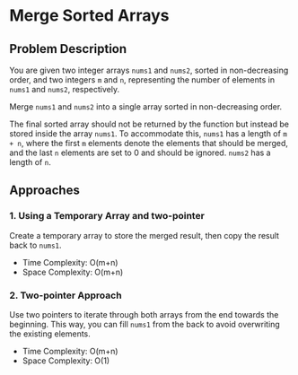 # Merge Sorted Arrays

## Problem Description

You are given two integer arrays `nums1` and `nums2`, sorted in non-decreasing order, and two integers `m` and `n`, representing the number of elements in `nums1` and `nums2`, respectively.

Merge `nums1` and `nums2` into a single array sorted in non-decreasing order.

The final sorted array should not be returned by the function but instead be stored inside the array `nums1`. To accommodate this, `nums1` has a length of `m + n`, where the first `m` elements denote the elements that should be merged, and the last `n` elements are set to 0 and should be ignored. `nums2` has a length of `n`.

## Approaches

### 1. Using a Temporary Array and two-pointer

Create a temporary array to store the merged result, then copy the result back to `nums1`.

- Time Complexity: O(m+n)
- Space Complexity: O(m+n)

### 2. Two-pointer Approach

Use two pointers to iterate through both arrays from the end towards the beginning. This way, you can fill `nums1` from the back to avoid overwriting the existing elements.

- Time Complexity: O(m+n)
- Space Complexity: O(1)


